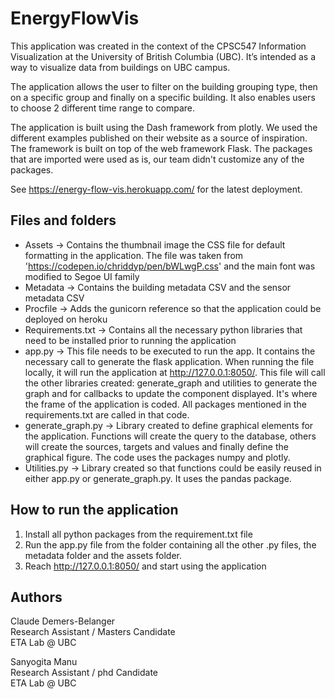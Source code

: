 # EnergyFlowVis
This application was created in the context of the CPSC547 Information Visualization at the University of British Columbia (UBC). It’s intended as a way to visualize data from buildings on UBC campus.

The application allows the user to filter on the building grouping type, then on a specific group and finally on a specific building.
It also enables users to choose 2 different time range to compare.

The application is built using the Dash framework from plotly. We used the different examples published on their website as a source of inspiration. The framework is built on top of the web framework Flask. The packages that are imported were used as is, our team didn't customize any of the packages.

See https://energy-flow-vis.herokuapp.com/ for the latest deployment.

## Files and folders
- Assets -> Contains the thumbnail image the CSS file for default formatting in the application. The file was taken from 'https://codepen.io/chriddyp/pen/bWLwgP.css' and the main font was modified to Segoe UI family
- Metadata -> Contains the building metadata CSV and the sensor metadata CSV
- Procfile -> Adds the gunicorn reference so that the application could be deployed on heroku
- Requirements.txt -> Contains all the necessary python libraries that need to be installed prior to running the application
- app.py -> This file needs to be executed to run the app. It contains the necessary call to generate the flask application. When running the file locally, it will run the application at http://127.0.0.1:8050/. This file will call the other libraries created: generate_graph and utilities to generate the graph and for callbacks to update the component displayed. It's where the frame of the application is coded. All packages mentioned in the requirements.txt are called in that code.
- generate_graph.py -> Library created to define graphical elements for the application. Functions will create the query to the database, others will create the sources, targets and values and finally define the graphical figure. The code uses the packages numpy and plotly.
- Utilities.py -> Library created so that functions could be easily reused in either app.py or generate_graph.py. It uses the pandas package.


## How to run the application
1) Install all python packages from the requirement.txt file
2) Run the app.py file from the folder containing all the other .py files, the metadata folder and the assets folder.
3) Reach http://127.0.0.1:8050/ and start using the application

## Authors
Claude Demers-Belanger <br />
Research Assistant / Masters Candidate <br />
ETA Lab @ UBC <br />

Sanyogita Manu <br />
Research Assistant / phd Candidate <br />
ETA Lab @ UBC <br />
